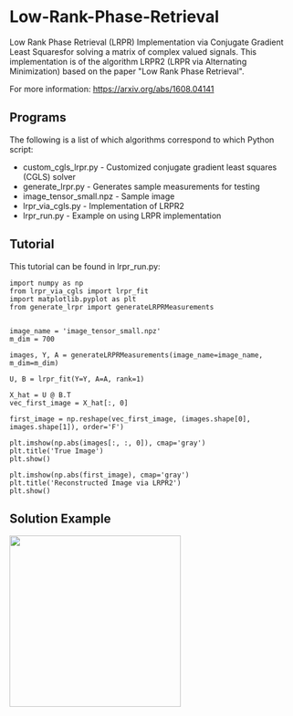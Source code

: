 # Low-Rank-Phase-Retrieval
Low Rank Phase Retrieval (LRPR) Implementation via Conjugate Gradient Least Squaresfor solving a matrix of complex valued signals. This implementation is of the algorithm LRPR2 (LRPR via Alternating Minimization) based on the paper "Low Rank Phase Retrieval".

For more information: https://arxiv.org/abs/1608.04141


## Programs
The following is a list of which algorithms correspond to which Python script:

* custom_cgls_lrpr.py - Customized conjugate gradient least squares (CGLS) solver
* generate_lrpr.py - Generates sample measurements for testing
* image_tensor_small.npz - Sample image
* lrpr_via_cgls.py - Implementation of LRPR2
* lrpr_run.py - Example on using LRPR implementation

## Tutorial
This tutorial can be found in lrpr_run.py:

```
import numpy as np
from lrpr_via_cgls import lrpr_fit
import matplotlib.pyplot as plt
from generate_lrpr import generateLRPRMeasurements


image_name = 'image_tensor_small.npz'
m_dim = 700

images, Y, A = generateLRPRMeasurements(image_name=image_name, m_dim=m_dim)    

U, B = lrpr_fit(Y=Y, A=A, rank=1)

X_hat = U @ B.T
vec_first_image = X_hat[:, 0]

first_image = np.reshape(vec_first_image, (images.shape[0], images.shape[1]), order='F')

plt.imshow(np.abs(images[:, :, 0]), cmap='gray')
plt.title('True Image')
plt.show()

plt.imshow(np.abs(first_image), cmap='gray')
plt.title('Reconstructed Image via LRPR2')
plt.show()
```

## Solution Example

<p align="center">
  <a href="url"><img src="https://github.com/soominkwon/Low-Rank-Phase-Retrieval/blob/main/example_lrpr2_result.png" align="left" height="300" width="300" ></a>
</p>
